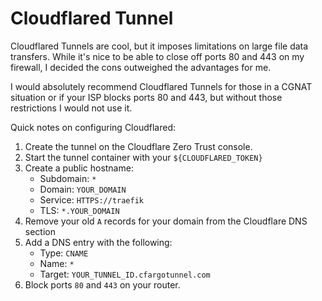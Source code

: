 # Cloudflared Tunnel

Cloudflared Tunnels are cool, but it imposes limitations on large file data transfers. While it's nice to be able to close off ports 80 and 443 on my firewall, I decided the cons outweighed the advantages for me.

I would absolutely recommend Cloudflared Tunnels for those in a CGNAT situation or if your ISP blocks ports 80 and 443, but without those restrictions I would not use it.

Quick notes on configuring Cloudflared:

1. Create the tunnel on the Cloudflare Zero Trust console.
2. Start the tunnel container with your `${CLOUDFLARED_TOKEN}`
3. Create a public hostname:
    - Subdomain: `*`
    - Domain: `YOUR_DOMAIN`
    - Service: `HTTPS://traefik`
    - TLS: `*.YOUR_DOMAIN`
4. Remove your old `A` records for your domain from the Cloudflare DNS section
4. Add a DNS entry with the following:
    - Type: `CNAME`
    - Name: `*`
    - Target: `YOUR_TUNNEL_ID.cfargotunnel.com`
5. Block ports `80` and `443` on your router.